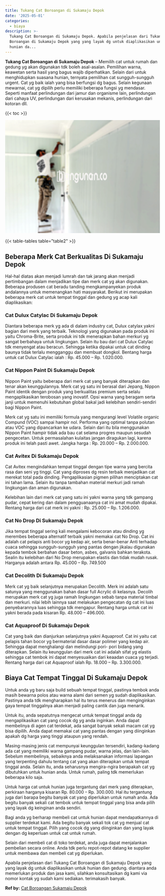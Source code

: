 ```yaml
---
title: Tukang Cat Boroangan di Sukamaju Depok
date: '2025-05-01'
categories:
  - biaya
description: >-
  Tukang Cat Boroangan di Sukamaju Depok. Apabila penjelasan dari Tukang Cat
  Boroangan di Sukamaju Depok yang yang layak dg untuk diaplikasikan untuk
  hunian da...
---
```


**Tukang Cat Boroangan di Sukamaju Depok** – Memilih cat untuk rumah dan gedung yg akan digunakan tdk boleh asal-asalan. Pemilihan warna, keawetan serta hasil yang bagus wajib diperhatikan. Selain dari untuk menghidupkan suasana hunian, ternyata pemilihan cat sungguh-sungguh urgent. Cat yg baik ialah yang bisa berfungsi dg bagus. Selain kegunaan mewarnai, cat yg dipilih perlu memiliki beberapa fungsi yg mendasar. Seperti manfaat perlindungan dari jamur dan organisme lain, perlindungan dari cahaya UV, perlindungan dari kerusakan mekanis, perlindungan dari kotoran dll.

{{< toc >}}

![Tukang Cat Boroangan di Sukamaju Depok](/images/jasa-cat-murah12.png)

{{< table-tables table="table2" >}}

## Beberapa Merk Cat Berkualitas Di Sukamaju Depok

Hal-hal diatas akan menjadi lumrah dan tak jarang akan menjadi pertimbangan dalam menjadikan tipe dan merk cat yg akan digunakan. Beberapa produsen cat beradu tanding mengkampanyekan produk andalannya untuk memenangkan hati masyarakat. Berikut ini merupakan beberapa merk cat untuk tempat tinggal dan gedung yg acap kali diaplikasikan:

### Cat Dulux Catylac Di Sukamaju Depok

Diantara beberapa merk yg ada di dalam industry cat, Dulux catylax yakni bagian dari merk yang terbaik. Teknologi yang digunakan pada produk ini yaitu Chroma-Brite, serta produk ini tdk menerapkan bahan merkuri yg sangat berbahaya untuk lingkungan. Selain itu bau dari cat Dulux Catylac tdk menyengat atau beracun. Sehingga ketika dipakai untuk cat dinding baunya tidak terlalu mengganggu dan membuat dongkol. Bentang harga untuk cat Dulux Catylac ialah : Rp. 45.000 – Rp. 1.020.000.

### Cat Nippon Paint Di Sukamaju Depok

Nippon Paint yaitu beberapa dari merk cat yang banyak diterapkan dan tenar akan keunggulannya. Merk cat yg satu ini berasal dari Jepang, Nippon Paint identik dengan produk yang berkualitas premium serta selalu mengaplikasikan terobosan yang inovatif. Opsi warna yang beragam serta janji untuk memenuhi kebutuhan global bakal jadi kelebihan sendiri-sendiri bagi Nippon Paint.

Merk cat yg satu ini memiliki formula yang mengurangi level Volatile organic Compund (VOC) sampai hampir nol. Performa yang optimal tanpa polutan atau VOC yang dipancarkan ke udara. Selain dari itu bila menggunakan Nippon Paint hampir tidak ada bau cat selama progres maupun sesudah pengecetan. Untuk permasalahan kulaitas jangan diragukan lagi, karena produk ini telah pasti awet. Jangka harga : Rp. 20.000 – Rp. 2.000.000.

### Cat Avitex Di Sukamaju Depok

Cat Avitex mengindahkan tempat tinggal dengan tipe warna yang bercita rasa dan seni yg tinggi. Cat yang diproses dg resin terbaik menjadikan cat merekat total pada dinding. Pengaplikasian pigmen pilihan menciptakan cat ini tahan lama. Selain itu tanpa tambahan material merkuri jadi ramah lingkungan dan aman digunakan.

Kelebihan lain dari merk cat yang satu ini yakni warna yang tdk gampang pudar, cepat kering dan dalam pengguanaanya cat ini amat mudah dipakai. Rentang harga dari cat merk ini yakni : Rp. 25.000 – Rp. 1.206.000.

### Cat No Drop Di Sukamaju Depok

Jika tempat tinggal sering kali mengalami kebocoran atau dinding yg merembes beberapa alternatif terbaik yakni memakai cat No Drop. Cat ini adalah cat pelapis anti bocor yg kedap air, serta benar-benar Anti terhadap cuaca sehingga sungguh-sungguh yang pantas dengan jikalau digunakan kepada tembok berbahan dasar beton, asbes, galvanis bahkan terakota. Sealin itu kelebihan dari No Drop merupakan elastis dan tidak mudah rusak. Harganya adalah antara Rp. 45.000 – Rp. 749.500

### Cat Decolith Di Sukamaju Depok

Merk cat yg baik selanjutnya merupakan Decolith. Merk ini adalah satu satunya yang menggunakan bahan dasar full Acrylic di kelasnya. Decolih merupakan merk cat yg juga ramah lingkungan sebab tanpa material timbal dan merkuri. nilai lebih lainnya saat melakukan pengecatan dg cat ini luas penyebarannya luas sehingga tdk mengapur. Rentang harga untuk cat ini yakni berada pada kisaran Rp. 48.000 – 496.000.

### Cat Aquaproof Di Sukamaju Depok

Cat yang baik dan dianjurkan selanjutnya yakni Aquaproof. Cat ini yaitu cat pelapis tahan bocor yg bermaterial dasar dasar polimer yang kedap air. Sehingga dapat menghalangi dan melindungi pori- pori bidang yang diterapkan. Selain itu keunggulan dari merk cat ini adalah sifat yg elastis sehingga cat tembok ini dapat menyesuaikan dari keaadan cuaca yg terjadi. Rentang harga dari cat Aquaproof ialah Rp. 18.000 – Rp. 3.300.000.

## Biaya Cat Tempat Tinggal Di Sukamaju Depok

Untuk anda yg baru saja build sebuah tempat tinggal, pastinya tembok anda masih bewarna polos atau warna alami dari semen yg sudah diaplikasikan. Pastinya anda tdk mengharapkan hal itu terus menerus dan menginginkan gaya tempat tinggalnya akan menjadi paling cantik dan juga menarik.

Untuk itu, anda sepatutnya mengecat untuk tempat tinggal anda dg mengaplikasikan cat yang cocok dg yg anda inginkan. Anda dapat membelinya di agen cat terdekat, ada sangat banyak sekali macam cat yg bisa dipilih. Anda dapat memakai cat yang pantas dengan yang diinginkan apakah dg harga yang tinggi ataupun yang rendah.

Masing-masing jenis cat mempunyai keunggulan tersendiri, kadang-kadang ada cat yang memiliki warna gampang pudar, warna jelas, dan lain-lain. Sebelum membelinya, sebaiknya anda melaksanakan informasi lapangan yang terpenting dahulu tentang cat yang akan diterapkan untuk tempat tinggal anda. Selain itu, anda seharusnya mengira-ngira berapakah cat yg dibutuhkan untuk hunian anda. Untuk rumah, paling tdk memerlukan beberapa kilo saja.

Untuk harga cat untuk hunian juga tergantung dari merk yang diterapkan, perkiraan harganya kisaran Rp. 80.000 – Rp. 300.000. Hal itu tergantung juga dari barapa begitu banyak cat yang diperlukan untuk rumah anda. Ada begitu banyak sekali cat tembok untuk tempat tinggal yang bisa anda pilih yang layak dg keinginan anda sendiri.

Bagi anda yg berharap membeli cat untuk hunian dapat mendapatkannya di supplier terdekat kami. Ada begitu banyak sekali tok cat yg menjual cat untuk tempat tinggal. Pilih yang cocok dg yang diinginkan dan yang layak dengan dg keperluan untuk cat untuk rumah.

Selain dari membeli cat di toko terdekat, anda juga dapat menjalankan pembelian secara online. Anda tdk perlu repot-repot datang ke supplier untuk membawa dan membeli cat yg diperlukan.

Apabila penjelasan dari Tukang Cat Boroangan di Sukamaju Depok yang yang layak dg untuk diaplikasikan untuk hunian dan gedung. diantara anda memerlukan produk dan jasa kami, silahkan konsultasikan dg kami via nomor kontak yg sudah kami sediakan. terimakasih banyak.

**Ref by:** [Cat Boroangan Sukamaju Depok](https://id.wikipedia.org/wiki/Cat)
